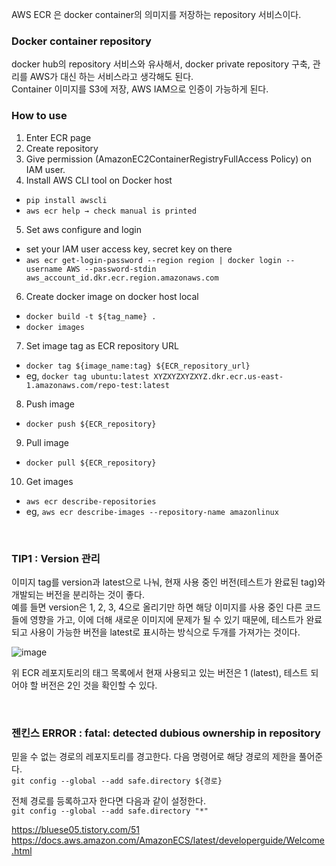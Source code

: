 AWS ECR 은 docker container의 의미지를 저장하는 repository 서비스이다.   

### Docker container repository
docker hub의 repository 서비스와 유사해서, docker private repository 구축, 관리를 AWS가 대신 하는 서비스라고 생각해도 된다.    
Container 이미지를 S3에 저장, AWS IAM으로 인증이 가능하게 된다.

### How to use 
1. Enter ECR page
2. Create repository
3. Give permission (AmazonEC2ContainerRegistryFullAccess Policy) on IAM user.
4. Install AWS CLI tool on Docker host
  - `pip install awscli`
  - `aws ecr help → check manual is printed`
5. Set aws configure and login
  - set your IAM user access key, secret key on there
  - `aws ecr get-login-password --region region | docker login --username AWS --password-stdin aws_account_id.dkr.ecr.region.amazonaws.com`
6. Create docker image on docker host local
  - `docker build -t ${tag_name} .`
  - `docker images`
7. Set image tag as ECR repository URL
  - `docker tag ${image_name:tag} ${ECR_repository_url}`
  - eg, `docker tag ubuntu:latest XYZXYZXYZXYZ.dkr.ecr.us-east-1.amazonaws.com/repo-test:latest`
8. Push image
  - `docker push ${ECR_repository}`
9. Pull image 
  - `docker pull ${ECR_repository}`
10. Get images
  - `aws ecr describe-repositories`
  - eg, `aws ecr describe-images --repository-name amazonlinux`

</br>

### TIP1 : Version 관리

이미지 tag를 version과 latest으로 나눠, 현재 사용 중인 버전(테스트가 완료된 tag)와 개발되는 버전을 분리하는 것이 좋다.     
예를 들면 version은 1, 2, 3, 4으로 올리기만 하면 해당 이미지를 사용 중인 다른 코드들에 영향을 가고, 이에 더해 새로운 이미지에 문제가 될 수 있기 때문에, 테스트가 완료되고 사용이 가능한 버전을 latest로 표시하는 방식으로 두개를 가져가는 것이다.     

![image](https://user-images.githubusercontent.com/46060746/190564927-fe883ae5-de0a-4570-9f7f-377744cbe11a.png)

위 ECR 레포지토리의 태그 목록에서 현재 사용되고 있는 버전은 1 (latest), 테스트 되어야 할 버전은 2인 것을 확인할 수 있다.

</br>

### 젠킨스 ERROR : fatal: detected dubious ownership in repository
믿을 수 없는 경로의 레포지토리를 경고한다. 다음 명령어로 해당 경로의 제한을 풀어준다.    
`git config --global --add safe.directory ${경로}`

전체 경로를 등록하고자 한다면 다음과 같이 설정한다.    
`git config --global --add safe.directory "*"`

https://bluese05.tistory.com/51 
https://docs.aws.amazon.com/AmazonECS/latest/developerguide/Welcome.html
